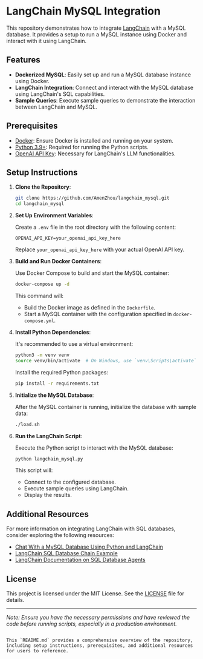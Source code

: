 
# LangChain MySQL Integration

This repository demonstrates how to integrate [LangChain](https://github.com/hwchase17/langchain) with a MySQL database. It provides a setup to run a MySQL instance using Docker and interact with it using LangChain.

## Features

- **Dockerized MySQL**: Easily set up and run a MySQL database instance using Docker.
- **LangChain Integration**: Connect and interact with the MySQL database using LangChain's SQL capabilities.
- **Sample Queries**: Execute sample queries to demonstrate the interaction between LangChain and MySQL.

## Prerequisites

- [Docker](https://www.docker.com/get-started): Ensure Docker is installed and running on your system.
- [Python 3.9+](https://www.python.org/downloads/): Required for running the Python scripts.
- [OpenAI API Key](https://platform.openai.com/account/api-keys): Necessary for LangChain's LLM functionalities.

## Setup Instructions

1. **Clone the Repository**:

   ```bash
   git clone https://github.com/AmenZhou/langchain_mysql.git
   cd langchain_mysql
   ```

2. **Set Up Environment Variables**:

   Create a `.env` file in the root directory with the following content:

   ```env
   OPENAI_API_KEY=your_openai_api_key_here
   ```

   Replace `your_openai_api_key_here` with your actual OpenAI API key.

3. **Build and Run Docker Containers**:

   Use Docker Compose to build and start the MySQL container:

   ```bash
   docker-compose up -d
   ```

   This command will:

   - Build the Docker image as defined in the `Dockerfile`.
   - Start a MySQL container with the configuration specified in `docker-compose.yml`.

4. **Install Python Dependencies**:

   It's recommended to use a virtual environment:

   ```bash
   python3 -m venv venv
   source venv/bin/activate  # On Windows, use `venv\Scripts\activate`
   ```

   Install the required Python packages:

   ```bash
   pip install -r requirements.txt
   ```

5. **Initialize the MySQL Database**:

   After the MySQL container is running, initialize the database with sample data:

   ```bash
   ./load.sh
   ```

6. **Run the LangChain Script**:

   Execute the Python script to interact with the MySQL database:

   ```bash
   python langchain_mysql.py
   ```

   This script will:

   - Connect to the configured database.
   - Execute sample queries using LangChain.
   - Display the results.

## Additional Resources

For more information on integrating LangChain with SQL databases, consider exploring the following resources:

- [Chat With a MySQL Database Using Python and LangChain](https://alejandro-ao.com/chat-with-mysql-using-python-and-langchain/)
- [LangChain SQL Database Chain Example](https://github.com/sugarforever/LangChain-SQL-Chain)
- [LangChain Documentation on SQL Database Agents](https://python.langchain.com/docs/integrations/sql_database_agents)

## License

This project is licensed under the MIT License. See the [LICENSE](LICENSE) file for details.

---

*Note: Ensure you have the necessary permissions and have reviewed the code before running scripts, especially in a production environment.*
```

This `README.md` provides a comprehensive overview of the repository, including setup instructions, prerequisites, and additional resources for users to reference. 
